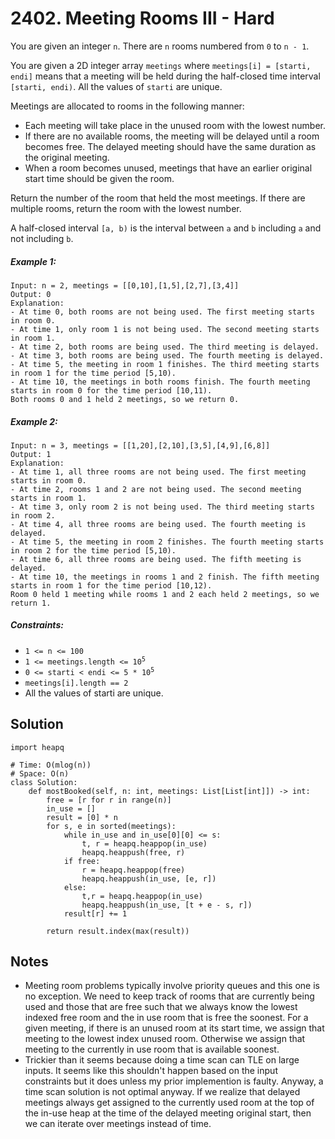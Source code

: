 # 2402. Meeting Rooms III - Hard

You are given an integer `n`. There are `n` rooms numbered from `0` to `n - 1`.

You are given a 2D integer array `meetings` where `meetings[i] = [starti, endi]` means that a meeting will be held during the half-closed time interval `[starti, endi)`. All the values of `starti` are unique.

Meetings are allocated to rooms in the following manner:

- Each meeting will take place in the unused room with the lowest number.
- If there are no available rooms, the meeting will be delayed until a room becomes free. The delayed meeting should have the same duration as the original meeting.
- When a room becomes unused, meetings that have an earlier original start time should be given the room.

Return the number of the room that held the most meetings. If there are multiple rooms, return the room with the lowest number.

A half-closed interval `[a, b)` is the interval between `a` and `b` including `a` and not including `b`.

##### Example 1:

```
Input: n = 2, meetings = [[0,10],[1,5],[2,7],[3,4]]
Output: 0
Explanation:
- At time 0, both rooms are not being used. The first meeting starts in room 0.
- At time 1, only room 1 is not being used. The second meeting starts in room 1.
- At time 2, both rooms are being used. The third meeting is delayed.
- At time 3, both rooms are being used. The fourth meeting is delayed.
- At time 5, the meeting in room 1 finishes. The third meeting starts in room 1 for the time period [5,10).
- At time 10, the meetings in both rooms finish. The fourth meeting starts in room 0 for the time period [10,11).
Both rooms 0 and 1 held 2 meetings, so we return 0. 
```

##### Example 2:

```
Input: n = 3, meetings = [[1,20],[2,10],[3,5],[4,9],[6,8]]
Output: 1
Explanation:
- At time 1, all three rooms are not being used. The first meeting starts in room 0.
- At time 2, rooms 1 and 2 are not being used. The second meeting starts in room 1.
- At time 3, only room 2 is not being used. The third meeting starts in room 2.
- At time 4, all three rooms are being used. The fourth meeting is delayed.
- At time 5, the meeting in room 2 finishes. The fourth meeting starts in room 2 for the time period [5,10).
- At time 6, all three rooms are being used. The fifth meeting is delayed.
- At time 10, the meetings in rooms 1 and 2 finish. The fifth meeting starts in room 1 for the time period [10,12).
Room 0 held 1 meeting while rooms 1 and 2 each held 2 meetings, so we return 1. 
```

##### Constraints:

- <code>1 <= n <= 100</code>
- <code>1 <= meetings.length <= 10<sup>5</sup></code>
- <code>0 <= starti < endi <= 5 * 10<sup>5</sup></code>
- <code>meetings[i].length == 2</code>
- All the values of starti are unique.

## Solution

```
import heapq

# Time: O(mlog(n))
# Space: O(n)
class Solution:
    def mostBooked(self, n: int, meetings: List[List[int]]) -> int:
        free = [r for r in range(n)]
        in_use = []
        result = [0] * n
        for s, e in sorted(meetings):
            while in_use and in_use[0][0] <= s:
                t, r = heapq.heappop(in_use)
                heapq.heappush(free, r)
            if free:
                r = heapq.heappop(free)
                heapq.heappush(in_use, [e, r])
            else:
                t,r = heapq.heappop(in_use)
                heapq.heappush(in_use, [t + e - s, r])
            result[r] += 1
            
        return result.index(max(result))
```

## Notes
- Meeting room problems typically involve priority queues and this one is no exception. We need to keep track of rooms that are currently being used and those that are free such that we always know the lowest indexed free room and the in use room that is free the soonest. For a given meeting, if there is an unused room at its start time, we assign that meeting to the lowest index unused room. Otherwise we assign that meeting to the currently in use room that is available soonest.
- Trickier than it seems because doing a time scan can TLE on large inputs. It seems like this shouldn't happen based on the input constraints but it does unless my prior implemention is faulty. Anyway, a time scan solution is not optimal anyway. If we realize that delayed meetings always get assigned to the currently used room at the top of the in-use heap at the time of the delayed meeting original start, then we can iterate over meetings instead of time.